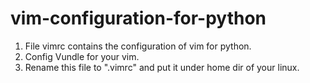 # vim-configuration-for-python
<ol>
<li>File vimrc contains the configuration of vim for python.
<li>Config Vundle for your vim.
<li>Rename this file to ".vimrc" and put it under home dir of your linux.
</ol>
